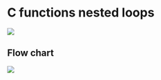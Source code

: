 # C functions nested loops
![](https://i.pinimg.com/originals/06/60/ef/0660efe82fa3da42ed56eef013171835.gif)
## Flow chart
![](https://media.geeksforgeeks.org/wp-content/uploads/20220914155658/flowchartofnesteddowhileloop.png)
